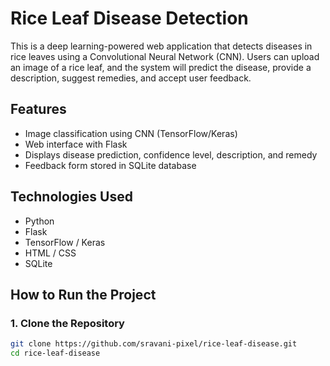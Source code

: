 # Rice Leaf Disease Detection

This is a deep learning-powered web application that detects diseases in rice leaves using a Convolutional Neural Network (CNN). Users can upload an image of a rice leaf, and the system will predict the disease, provide a description, suggest remedies, and accept user feedback.

## Features
- Image classification using CNN (TensorFlow/Keras)
- Web interface with Flask
- Displays disease prediction, confidence level, description, and remedy
- Feedback form stored in SQLite database

## Technologies Used
- Python
- Flask
- TensorFlow / Keras
- HTML / CSS
- SQLite

## How to Run the Project

### 1. Clone the Repository
```bash
git clone https://github.com/sravani-pixel/rice-leaf-disease.git
cd rice-leaf-disease
